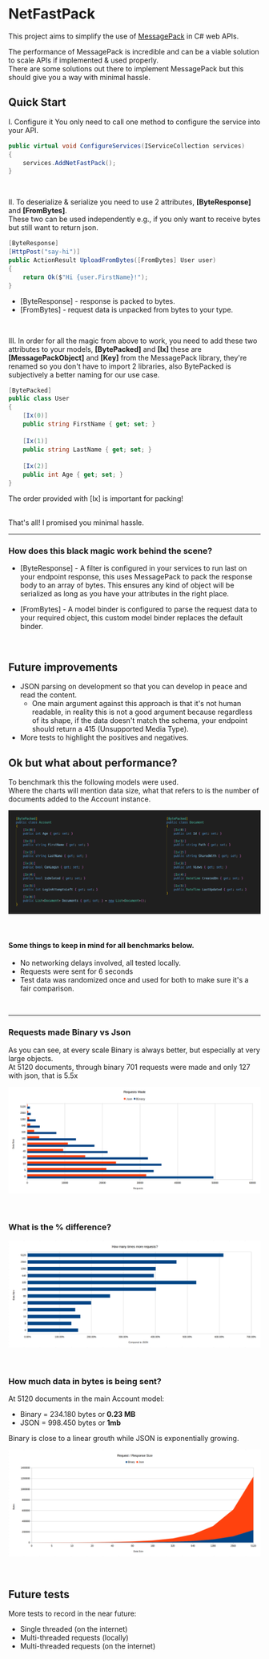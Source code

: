 # NetFastPack

This project aims to simplify the use of [MessagePack](https://msgpack.org/index.html) in C# web APIs.

The performance of MessagePack is incredible and can be a viable solution to scale APIs if implemented & used properly.<br>
There are some solutions out there to implement MessagePack but this should give you a way with minimal hassle.

## Quick Start

I. Configure it
    You only need to call one method to configure the service into your API.

```csharp
public virtual void ConfigureServices(IServiceCollection services)
{
    services.AddNetFastPack();
}
```
<br>

II. To deserialize & serialize you need to use 2 attributes, **[ByteResponse]** and **[FromBytes]**.<br>
These two can be used independently e.g., if you only want to receive bytes but still want to return json.

```csharp
[ByteResponse]
[HttpPost("say-hi")]
public ActionResult UploadFromBytes([FromBytes] User user)
{
    return Ok($"Hi {user.FirstName}!");
}
```

- [ByteResponse] - response is packed to bytes.
- [FromBytes] - request data is unpacked from bytes to your type.

<br>

III. In order for all the magic from above to work, you need to add these two attributes to your models, **[BytePacked]** and **[Ix]** these are **[MessagePackObject]** and **[Key]** from the MessagePack library, they're renamed so you don't have to import 2 libraries, also BytePacked is subjectively a better naming for our use case.

```csharp
[BytePacked]
public class User
{
    [Ix(0)]
    public string FirstName { get; set; }

    [Ix(1)]
    public string LastName { get; set; }

    [Ix(2)]
    public int Age { get; set; }
}
```

The order provided with [Ix] is important for packing!

<br>
That's all! I promised you minimal hassle.

---

### How does this black magic work behind the scene?
- [ByteResponse] - A filter is configured in your services to run last on your endpoint response, this uses MessagePack to pack the response body to an array of bytes. This ensures any kind of object will be serialized as long as you have your attributes in the right place.

- [FromBytes] - A model binder is configured to parse the request data to your required object, this custom model binder replaces the default binder.

<br>

## Future improvements
- JSON parsing on development so that you can develop in peace and read the content.
    - One main argument against this approach is that it's not human readable, in reality this is not a good argument because regardless of its shape, if the data doesn't match the schema, your endpoint should return a 415 (Unsupported Media Type).
- More tests to highlight the positives and negatives.

## Ok but what about performance?

To benchmark this the following models were used. <br>
Where the charts will mention data size, what that refers to is the number of documents added to the Account instance.

![Testing Models](https://github.com/cretucosmin3/NetFastPack/blob/main/Github/testing-data.png?raw=true)

<br>

#### Some things to keep in mind for all benchmarks below.
- No networking delays involved, all tested locally.
- Requests were sent for 6 seconds
- Test data was randomized once and used for both to make sure it's a fair comparison.
<br>

---

### Requests made Binary vs Json
As you can see, at every scale Binary is always better, but especially at very large objects.<br>
At 5120 documents, through binary 701 requests were made and only 127 with json, that is 5.5x

![Requests JSON vs Binary](https://github.com/cretucosmin3/NetFastPack/blob/main/Github/requests-chart.png?raw=true)

<br>

### What is the % difference?

![Difference](https://github.com/cretucosmin3/NetFastPack/blob/main/Github/requests-difference-chart.png?raw=true)

<br>

### How much data in bytes is being sent?
At 5120 documents in the main Account model:
- Binary = 234.180 bytes or **0.23 MB**  
- JSON = 998.450 bytes or **1mb**

Binary is close to a linear grouth while JSON is exponentially growing.

![Difference](https://github.com/cretucosmin3/NetFastPack/blob/main/Github/size-chart.png?raw=true)


<br>

## Future tests
More tests to record in the near future:
- Single threaded (on the internet)
- Multi-threaded requests (locally)
- Multi-threaded requests (on the internet)


